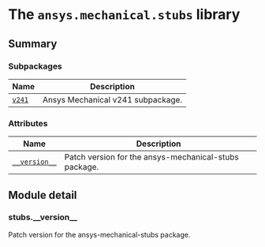 <a id="the-ansys-mechanical-stubs-library"></a>

# The `ansys.mechanical.stubs` library

<a id="summary"></a>

## Summary

### Subpackages

| Name | Description |
|--------------------------------------------------------------|-------------------------------------|
| [`v241`](v241/index.md#module-ansys.mechanical.stubs.v241)   | Ansys Mechanical v241 subpackage.   |

### Attributes

| Name | Description |
|---------------------------------------|---------------------------------------------------------|
| [`__version__`](#stubs.__version__)   | Patch version for the ansys-mechanical-stubs package.   |

<a id="module-detail"></a>

## Module detail

<a id="stubs.__version__"></a>

### stubs.\_\_version_\_

Patch version for the ansys-mechanical-stubs package.

<!-- !! processed by numpydoc !! -->

